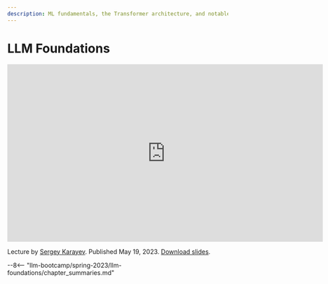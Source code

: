 ```yaml
---
description: ML fundamentals, the Transformer architecture, and notable LLMs
---
```


# LLM Foundations

<div align="center">
<iframe width="720" height="405" src="https://www.youtube-nocookie.com/embed/MyFrMFab6bo?list=PL1T8fO7ArWleyIqOy37OVXsP4hFXymdOZ" title="YouTube video player" frameborder="0" allow="accelerometer; autoplay; clipboard-write; encrypted-media; gyroscope; picture-in-picture" allowfullscreen></iframe>
</div>

Lecture by [Sergey Karayev](https://twitter.com/sergeykarayev).
Published May 19, 2023.
[Download slides](https://fsdl.me/2023-llmbc-slides-02).

--8<-- "llm-bootcamp/spring-2023/llm-foundations/chapter_summaries.md"